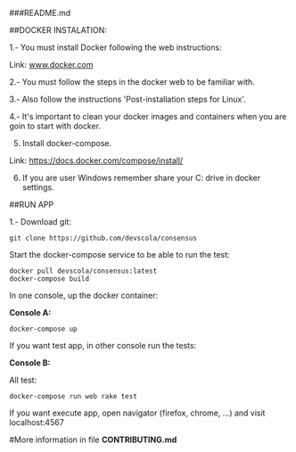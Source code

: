 ###README.md

##DOCKER INSTALATION:

1.- You must install Docker following the web instructions:

Link: www.docker.com

2.- You must follow the steps in the docker web to be familiar with.

3.- Also follow the instructions 'Post-installation steps for Linux'.

4.- It's important to clean your docker images and containers when you are goin to start with docker.

5. Install docker-compose.

Link: https://docs.docker.com/compose/install/

6. If you are user Windows remember share your C: drive in docker settings.


##RUN APP

1.- Download git:

~~~
git clone https://github.com/devscola/consensus
~~~

Start the docker-compose service to be able to run the test:

~~~
docker pull devscola/consensus:latest
docker-compose build
~~~

In one console, up the docker container:

**Console A:**

~~~
docker-compose up
~~~

If you want test app, in other console run the tests:

**Console B:**

All test:

~~~
docker-compose run web rake test
~~~

If you want execute app, open navigator (firefox, chrome, ...) and visit localhost:4567

#More information in file **CONTRIBUTING.md**

